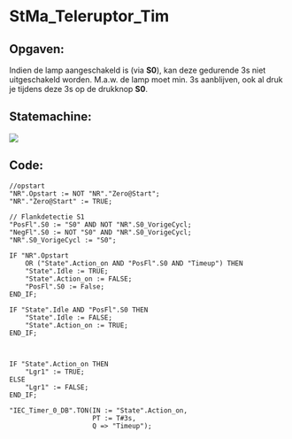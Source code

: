# StMa_Teleruptor_Tim
## Opgaven:
Indien de lamp aangeschakeld is (via **S0**), kan deze gedurende 3s niet uitgeschakeld
worden. M.a.w. de lamp moet min. 3s aanblijven, ook al druk je tijdens deze 3s op de
drukknop **S0**.

## Statemachine:
![](https://i.ibb.co/Mpv9qcT/Oefeningen-St-Ma-Teleruptor-Tim.jpg)

## Code:
```SCL
//opstart
"NR".Opstart := NOT "NR"."Zero@Start";
"NR"."Zero@Start" := TRUE;

// Flankdetectie S1
"PosFl".S0 := "S0" AND NOT "NR".S0_VorigeCycl;
"NegFl".S0 := NOT "S0" AND "NR".S0_VorigeCycl;
"NR".S0_VorigeCycl := "S0";

IF "NR".Opstart
    OR ("State".Action_on AND "PosFl".S0 AND "Timeup") THEN
    "State".Idle := TRUE;
    "State".Action_on := FALSE;
    "PosFl".S0 := False;
END_IF;

IF "State".Idle AND "PosFl".S0 THEN
    "State".Idle := FALSE;
    "State".Action_on := TRUE;
END_IF;



IF "State".Action_on THEN
    "Lgr1" := TRUE;
ELSE
    "Lgr1" := FALSE;
END_IF;

"IEC_Timer_0_DB".TON(IN := "State".Action_on,
                     PT := T#3s,
                     Q => "Timeup");
```
